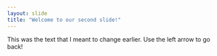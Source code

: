 ```yaml
---
layout: slide
title: "Welcome to our second slide!"
---
```

This was the text that I meant to change earlier.
Use the left arrow to go back!
